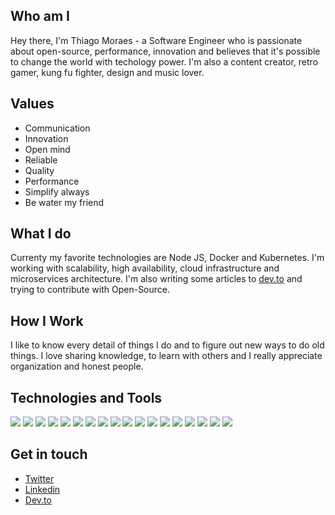## Who am I

Hey there, I'm Thiago Moraes - a Software Engineer who is passionate about open-source, performance, innovation and believes that it's possible to change the world with techology power. I'm also a content creator, retro gamer, kung fu fighter, design and music lover.

## Values

- Communication
- Innovation
- Open mind
- Reliable
- Quality
- Performance
- Simplify always
- Be water my friend

## What I do

Currenty my favorite technologies are Node JS, Docker and Kubernetes. I'm working with scalability, high availability, cloud infrastructure and microservices architecture. I'm also writing some articles to [dev.to](https://dev.to/thiagomr) and trying to contribute with Open-Source.

## How I Work

I like to know every detail of things I do and to figure out new ways to do old things. I love sharing knowledge, to learn with others and I really appreciate organization and honest people.

## Technologies and Tools

![](https://img.shields.io/badge/OS-Linux-f39f37?logo=linux&logoColor=white&color=660066)
![](https://img.shields.io/badge/Code-NodeJS-f39f37?logo=Node.js&logoColor=white&color=660066)
![](https://img.shields.io/badge/Code-Javascript-f39f37?logo=Javascript&logoColor=white&color=660066)
![](https://img.shields.io/badge/Code-Typescript-f39f37?logo=Typescript&logoColor=white&color=660066)
![](https://img.shields.io/badge/Code-Bash-f39f37?logo=GNU%20Bash&logoColor=white&color=660066)
![](https://img.shields.io/badge/Code-.NET%20Core-f39f37?logo=.net&logoColor=white&color=660066)
![](https://img.shields.io/badge/Code-GoLang-f39f37?logo=Go%20Lang&logoColor=white&color=660066)
![](https://img.shields.io/badge/Tools-Kubernetes-f39f37?logo=Kubernetes&logoColor=white&color=660066)
![](https://img.shields.io/badge/Tools-Docker-f39f37?logo=docker&logoColor=white&color=660066)
![](https://img.shields.io/badge/Tools-RabbitMQ-f39f37?logo=RabbitMQ&logoColor=white&color=660066)
![](https://img.shields.io/badge/Tools-MongoDB-f39f37?logo=MongoDb&logoColor=white&color=660066)
![](https://img.shields.io/badge/Tools-MySQL-f39f37?logo=MySQL&logoColor=white&color=660066)
![](https://img.shields.io/badge/Tools-Redis-f39f37?logo=Redis&logoColor=white&color=660066)
![](https://img.shields.io/badge/Tools-VS%20Code-f39f37?logo=Visual%20Studio%20Code&logoColor=white&color=660066)
![](https://img.shields.io/badge/Tools-Nginx-f39f37?logo=Nginx&logoColor=white&color=660066)
![](https://img.shields.io/badge/Tools-Jenkins-f39f37?logo=Jenkins&logoColor=white&color=660066)
![](https://img.shields.io/badge/Cloud-AWS-f39f37?logo=Amazon&logoColor=white&color=660066)
![](https://img.shields.io/badge/Cloud-Google-f39f37?logo=Google%20Cloud&logoColor=white&color=660066)


## Get in touch

- [Twitter](https://twitter.com/home)
- [Linkedin](https://www.linkedin.com/in/thiago-mr/)
- [Dev.to](https://dev.to/thiagomr)
